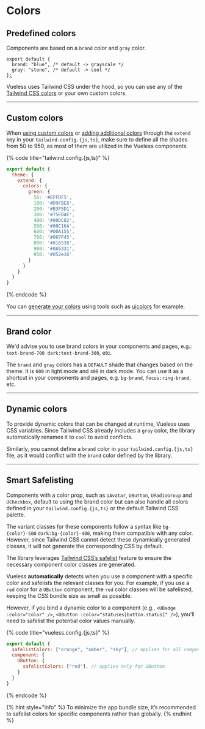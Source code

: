 # Colors

## Predefined colors

Components are based on a `brand` color and `gray` color.

<pre class="language-js" data-title="vueless.config.js"><code class="lang-js">export default {
  brand: "blue", /* default -> grayscale */
  gray: "stone", /* default -> cool */
}<a data-footnote-ref href="#user-content-fn-1">;</a>
</code></pre>

Vueless uses Tailwind CSS under the hood, so you can use any of the [Tailwind CSS colors](https://tailwindcss.com/docs/customizing-colors#color-palette-reference) or your own custom colors.

***

## Custom colors

When [using custom colors](https://tailwindcss.com/docs/customizing-colors#using-custom-colors) or [adding additional colors](https://tailwindcss.com/docs/customizing-colors#adding-additional-colors) through the `extend` key in your `tailwind.config.{js,ts}`, make sure to define all the shades from 50 to 950, as most of them are utilized in the Vueless components.

{% code title="tailwind.config.{js,ts}" %}
```js
export default {
  theme: {
    extend: {
      colors: {
        green: {
          50: '#EFFDF5',
          100: '#D9FBE8',
          200: '#B3F5D1',
          300: '#75EDAE',
          400: '#00DC82',
          500: '#00C16A',
          600: '#00A155',
          700: '#007F45',
          800: '#016538',
          900: '#0A5331',
          950: '#052e16'
        }
      }
    }
  }
}
```
{% endcode %}

You can [generate your colors](https://tailwindcss.com/docs/customizing-colors#generating-colors) using tools such as [uicolors](https://uicolors.app) for example.

***

## Brand color

We'd advise you to use brand colors in your components and pages, e.g.: `text-brand-700 dark:text-brand-300`, etc.

The `brand` and `gray` colors has a `DEFAULT` shade that changes based on the theme. It is `600` in light mode and `400` in dark mode. You can use it as a shortcut in your components and pages, e.g. `bg-brand`, `focus:ring-brand`, etc.

***

## Dynamic colors <a href="#css-variables" id="css-variables"></a>

To provide dynamic colors that can be changed at runtime, Vueless uses CSS variables. Since Tailwind CSS already includes a `gray` color, the library automatically renames it to `cool` to avoid conflicts.&#x20;

Similarly, you cannot define a `brand` color in your `tailwind.config.{js,ts}` file, as it would conflict with the `brand` color defined by the library.

***

## Smart Safelisting

Components with a color prop, such as `UAvatar`, `UButton`, `URadioGroup` and `UCheckbox`, default to using the brand color but can also handle all colors defined in your `tailwind.config.{js,ts}` or the default Tailwind CSS palette.

The variant classes for these components follow a syntax like `bg-{color}-500` `dark:bg-{color}-400`, making them compatible with any color. However, since Tailwind CSS cannot detect these dynamically generated classes, it will not generate the corresponding CSS by default.

The library leverages [Tailwind CSS’s safelist](https://tailwindcss.com/docs/content-configuration#safelisting-classes) feature to ensure the necessary component color classes are generated.

Vueless **automatically** detects when you use a component with a specific color and safelists the relevant classes for you. For example, if you use a `red` color for a `UButton` component, the `red` color classes will be safelisted, keeping the CSS bundle size as small as possible.

However, if you bind a dynamic color to a component (e.g., `<UBadge :color="color" />`, `<UButton :color="statuses[button.status]" />`), you’ll need to safelist the potential color values manually.

{% code title="vueless.config.{js,ts}" %}
```js
export default {
  safelistColors: ["orange", "amber", "sky"], // applies for all components
  component: {
    UButton: {
      safelistColors: ["red"], // applies only for UButton
    }
  }
}
```
{% endcode %}

{% hint style="info" %}
To minimize the app bundle size, it’s recommended to safelist colors for specific components rather than globally.
{% endhint %}



[^1]: 
